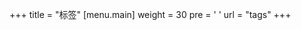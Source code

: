 +++
title = "标签"
[menu.main]
  weight = 30
  pre = '<i class="fas fa-fw fa-tags"></i> '
  url = "tags"
+++

